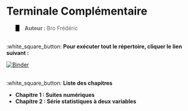 <h1>Terminale Complémentaire</h1>
<blockquote style="border-left: 10px solid black">
  <b>Auteur : </b>Bro Frédéric</b>
</blockquote>
<br>
:white_square_button: <b>Pour exécuter tout le répertoire, cliquer le lien suivant :</b>

[![Binder](https://mybinder.org/badge_logo.svg)](https://mybinder.org/v2/gh/fred-pandas/TSTMG/HEAD)

<br>
:white_square_button: <b>Liste des chapitres</b>
<ul>
  <li><b>Chapitre 1 : Suites numériques</b></li>
   <li><b>Chapitre 2 : Série statistiques à deux variables</b></li>  
</ul>

